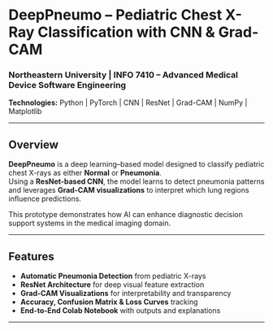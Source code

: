 # DeepPneumo – Pediatric Chest X-Ray Classification with CNN & Grad-CAM  

### Northeastern University | INFO 7410 – Advanced Medical Device Software Engineering  
**Technologies:** Python | PyTorch | CNN | ResNet | Grad-CAM | NumPy | Matplotlib  

---

##  Overview  
**DeepPneumo** is a deep learning–based model designed to classify pediatric chest X-rays as either **Normal** or **Pneumonia**.  
Using a **ResNet-based CNN**, the model learns to detect pneumonia patterns and leverages **Grad-CAM visualizations** to interpret which lung regions influence predictions.  

This prototype demonstrates how AI can enhance diagnostic decision support systems in the medical imaging domain.

---

##  Features  
-  **Automatic Pneumonia Detection** from pediatric X-rays  
-  **ResNet Architecture** for deep visual feature extraction  
-  **Grad-CAM Visualizations** for interpretability and transparency  
-  **Accuracy, Confusion Matrix & Loss Curves** tracking  
-  **End-to-End Colab Notebook** with outputs and explanations  

---
